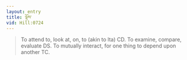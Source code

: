 ```yaml
---
layout: entry
title: ལྟོས་
vid: Hill:0724
---
```

> To attend to, look at, on, to (akin to lta) CD. To examine, compare, evaluate DS. To mutually interact, for one thing to depend upon another TC.

